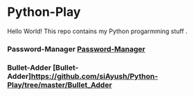 # Python-Play
Hello World! 
This repo contains my Python progarmming stuff .

### Password-Manager [Password-Manager](https://github.com/siAyush/Python-Play/tree/master/Password-manger)

### Bullet-Adder [Bullet-Adder]https://github.com/siAyush/Python-Play/tree/master/Bullet_Adder

